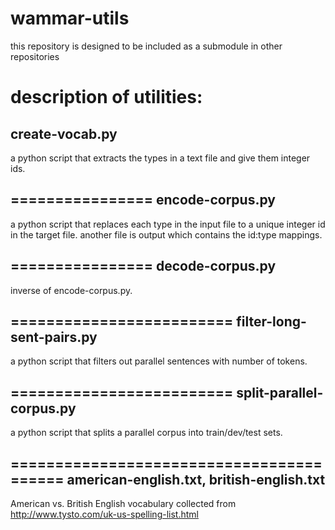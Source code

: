 wammar-utils
============

this repository is designed to be included as a submodule in other repositories


description of utilities:
===============
create-vocab.py
---------------
a python script that extracts the types in a text file and give them integer ids.

================
encode-corpus.py
----------------
a python script that replaces each type in the input file to a unique integer id in the target file. another file is output which contains the id:type mappings.

================
decode-corpus.py
----------------
inverse of encode-corpus.py.

=========================
filter-long-sent-pairs.py
-------------------------
a python script that filters out parallel sentences with number of tokens.

=========================
split-parallel-corpus.py
------------------------
a python script that splits a parallel corpus into train/dev/test sets.

=========================================
american-english.txt, british-english.txt
-----------------------------------------
American vs. British English vocabulary collected from http://www.tysto.com/uk-us-spelling-list.html
